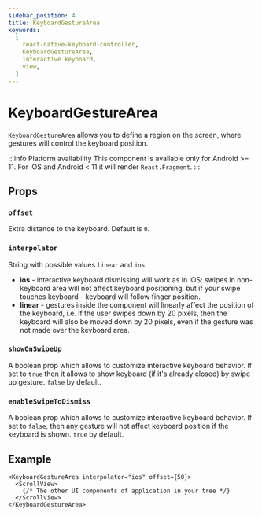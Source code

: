 ```yaml
---
sidebar_position: 4
title: KeyboardGestureArea
keywords:
  [
    react-native-keyboard-controller,
    KeyboardGestureArea,
    interactive keyboard,
    view,
  ]
---
```


<!-- prettier-ignore-start -->
<!-- we explicitly specify title and h1 because we add badge to h1 and we don't want this element to go to table of contents -->
<!-- markdownlint-disable-next-line MD025 -->
# KeyboardGestureArea <div className="label android"></div>
<!-- prettier-ignore-end -->

`KeyboardGestureArea` allows you to define a region on the screen, where gestures will control the keyboard position.

:::info Platform availability
This component is available only for Android >= 11. For iOS and Android < 11 it will render `React.Fragment`.
:::

## Props

### `offset`

Extra distance to the keyboard. Default is `0`.

### `interpolator`

String with possible values `linear` and `ios`:

- **ios** - interactive keyboard dismissing will work as in iOS: swipes in non-keyboard area will not affect keyboard positioning, but if your swipe touches keyboard - keyboard will follow finger position.
- **linear** - gestures inside the component will linearly affect the position of the keyboard, i.e. if the user swipes down by 20 pixels, then the keyboard will also be moved down by 20 pixels, even if the gesture was not made over the keyboard area.

### `showOnSwipeUp`

A boolean prop which allows to customize interactive keyboard behavior. If set to `true` then it allows to show keyboard (if it's already closed) by swipe up gesture. `false` by default.

### `enableSwipeToDismiss`

A boolean prop which allows to customize interactive keyboard behavior. If set to `false`, then any gesture will not affect keyboard position if the keyboard is shown. `true` by default.

## Example

```tsx
<KeyboardGestureArea interpolator="ios" offset={50}>
  <ScrollView>
    {/* The other UI components of application in your tree */}
  </ScrollView>
</KeyboardGestureArea>
```
